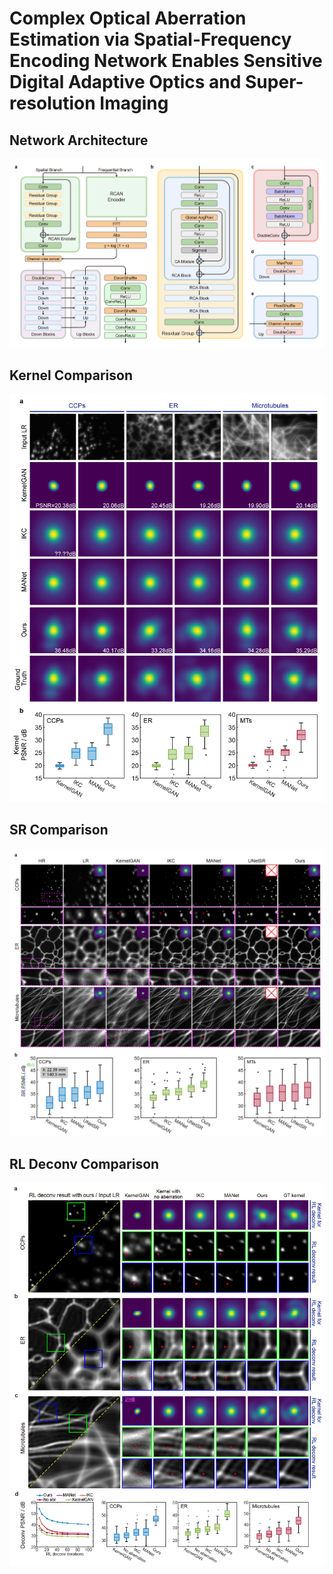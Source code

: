 # Complex Optical Aberration Estimation via Spatial-Frequency Encoding Network Enables Sensitive Digital Adaptive Optics and Super-resolution Imaging

## Network Architecture

![](./figures/Network%20Architecture.png "Network Architecture")

## Kernel Comparison

![](./figures/Kernel%20Comparison.png "Kernel Comparison")

## SR Comparison

![](./figures/SR%20Comparison.png "SR Comparison")

## RL Deconv Comparison

![](./figures/RL%20Deconv%20Comparison.png "RL Deconv Comparison")
